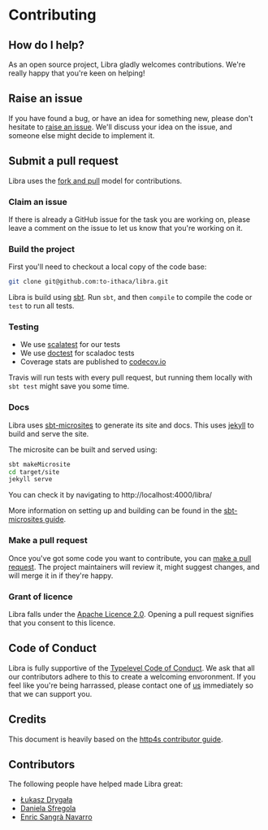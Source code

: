 # Contributing

## How do I help?

As an open source project, Libra gladly welcomes contributions.  We're really happy that you're keen on helping!

## Raise an issue

If you have found a bug, or have an idea for something new, please don't hesitate to [raise an issue](https://github.com/to-ithaca/libra/issues/new).
We'll discuss your idea on the issue, and someone else might decide to implement it.  

## Submit a pull request
Libra uses the [fork and pull](https://help.github.com/articles/about-pull-requests/) model for contributions.

### Claim an issue

If there is already a GitHub issue for the task you are working on, please leave a comment on the issue to let us know that you're working on it.

### Build the project

First you'll need to checkout a local copy of the code base:

```sh
git clone git@github.com:to-ithaca/libra.git
```

Libra is build using [sbt](http://www.scala-sbt.org/).  Run `sbt`, and then `compile` to compile the code or `test` to run all tests.

### Testing

- We use [scalatest](https://github.com/scalatest/scalatest) for our tests
- We use [doctest](https://github.com/tkawachi/sbt-doctest) for scaladoc tests
- Coverage stats are published to [codecov.io](https://codecov.io/gh/to-ithaca/libra)

Travis will run tests with every pull request, but running them locally with `sbt test` might save you some time.

### Docs

Libra uses [sbt-microsites](https://github.com/47deg/sbt-microsites) to generate its site and docs.  This uses [jekyll](https://jekyllrb.com/) to build and serve the site.

The microsite can be built and served using:

```sh
sbt makeMicrosite
cd target/site
jekyll serve
```

You can check it by navigating to http://localhost:4000/libra/

More information on setting up and building can be found in the [sbt-microsites guide](https://47deg.github.io/sbt-microsites/docs/index.html).

### Make a pull request

Once you've got some code you want to contribute, you can [make a pull request](https://github.com/to-ithaca/libra/pulls/new).
The project maintainers will review it, might suggest changes, and will merge it in if they're happy.

### Grant of licence

Libra falls under the [Apache Licence 2.0](https://github.com/to-ithaca/libra/blob/master/LICENSE).  Opening a pull request signifies that you consent to this licence.

## Code of Conduct

Libra is fully supportive of the [Typelevel Code of Conduct](http://typelevel.org/conduct.html).  We ask that all our contributors adhere to this to create a welcoming envoronment.  If you feel like you're being harrassed, please contact one of [us](https://github.com/to-ithaca/libra#project-maintainers) immediately so that we can support you.

## Credits

This document is heavily based on the [http4s contributor guide](https://github.com/http4s/http4s/blob/master/CONTRIBUTING.md).

## Contributors

The following people have helped made Libra great:

- [Łukasz Drygała](https://github.com/ldrygala)
- [Daniela Sfregola](https://github.com/DanielaSfregola)
- [Enric Sangrà Navarro](https://github.com/enricsangra)
